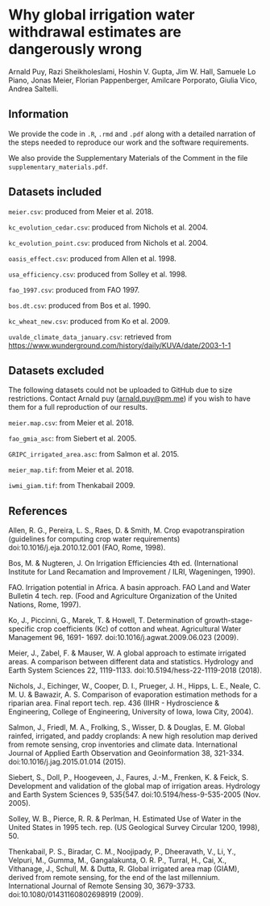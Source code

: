 
# Why global irrigation water withdrawal estimates are dangerously wrong 

Arnald Puy, Razi Sheikholeslami, Hoshin V. Gupta, Jim W. Hall, Samuele Lo Piano, Jonas Meier, Florian Pappenberger, Amilcare Porporato, Giulia Vico, Andrea Saltelli.

## Information
We provide the code in `.R`, `.rmd` and `.pdf` along with a detailed narration of the steps needed to reproduce our work and the software requirements.

We also provide the Supplementary Materials of the Comment in the file `supplementary_materials.pdf`.

## Datasets included

`meier.csv`: produced from Meier et al. 2018.

`kc_evolution_cedar.csv`: produced from Nichols et al. 2004.

`kc_evolution_point.csv`: produced from Nichols et al. 2004.

`oasis_effect.csv`: produced from Allen et al. 1998.

`usa_efficiency.csv`: produced from Solley et al. 1998.

`fao_1997.csv`: produced from FAO 1997.

`bos.dt.csv`: produced from Bos et al. 1990.

`kc_wheat_new.csv`: produced from Ko et al. 2009.

`uvalde_climate_data_january.csv`: retrieved from https://www.wunderground.com/history/daily/KUVA/date/2003-1-1

## Datasets excluded 
The following datasets could not be uploaded to GitHub due to size restrictions. Contact Arnald puy (arnald.puy@pm.me) if you wish to have them for a full reproduction of our results.

`meier.map.csv`: from Meier et al. 2018. 

`fao_gmia_asc`: from Siebert et al. 2005.

`GRIPC_irrigated_area.asc`: from Salmon et al. 2015.

`meier_map.tif`: from Meier et al. 2018.

`iwmi_giam.tif`: from Thenkabail 2009.

## References 

Allen, R. G., Pereira, L. S., Raes, D. & Smith, M. Crop evapotranspiration (guidelines for computing crop water requirements) doi:10.1016/j.eja.2010.12.001 (FAO, Rome, 1998).

Bos, M. & Nugteren, J. On Irrigation Efficiencies 4th ed. (International Institute for Land Recamation and Improvement / ILRI, Wageningen, 1990).

FAO. Irrigation potential in Africa. A basin approach. FAO Land and Water Bulletin
4 tech. rep. (Food and Agriculture Organization of the United Nations, Rome, 1997).

Ko, J., Piccinni, G., Marek, T. & Howell, T. Determination of growth-stage-specific
crop coefficients (Kc) of cotton and wheat. Agricultural Water Management 96, 1691-
1697. doi:10.1016/j.agwat.2009.06.023 (2009).

Meier, J., Zabel, F. & Mauser, W. A global approach to estimate irrigated areas. A comparison between different data and statistics. Hydrology and Earth System Sciences 22, 1119-1133. doi:10.5194/hess-22-1119-2018 (2018).

Nichols, J., Eichinger, W., Cooper, D. I., Prueger, J. H., Hipps, L. E., Neale, C. M. U. & Bawazir, A. S. Comparison of evaporation estimation methods for a riparian area. Final report tech. rep. 436 (IIHR - Hydroscience & Engineering, College of Engineering, University of Iowa, Iowa City, 2004).

Salmon, J., Friedl, M. A., Frolking, S., Wisser, D. & Douglas, E. M. Global rainfed, irrigated, and paddy croplands: A new high resolution map derived from remote sensing, crop inventories and climate data. International Journal of Applied Earth Observation and Geoinformation 38, 321-334. doi:10.1016/j.jag.2015.01.014
(2015).

Siebert, S., Doll, P., Hoogeveen, J., Faures, J.-M., Frenken, K. & Feick, S. Development and validation of the global map of irrigation areas. Hydrology and Earth System Sciences 9, 535{547. doi:10.5194/hess-9-535-2005 (Nov. 2005).

Solley, W. B., Pierce, R. R. & Perlman, H. Estimated Use of Water in the United
States in 1995 tech. rep. (US Geological Survey Circular 1200, 1998), 50.

Thenkabail, P. S., Biradar, C. M., Noojipady, P., Dheeravath, V., Li, Y., Velpuri, M., Gumma, M., Gangalakunta, O. R. P., Turral, H., Cai, X., Vithanage, J., Schull, M. & Dutta, R. Global irrigated area map (GIAM), derived from remote sensing, for the end of the last millennium. International Journal of Remote Sensing 30, 3679-3733. doi:10.1080/01431160802698919 (2009).


